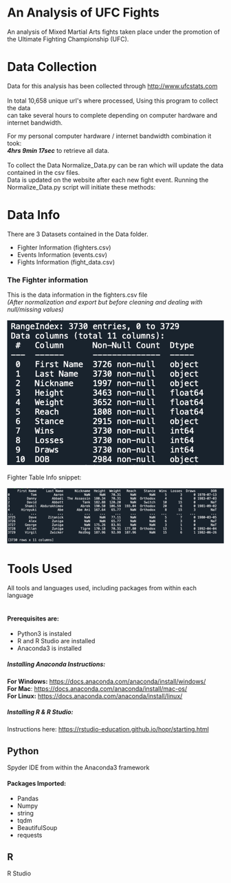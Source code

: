 # An Analysis of UFC Fights
An analysis of Mixed Martial Arts fights taken place under the promotion of the Ultimate Fighting Championship (UFC).

# Data Collection
Data for this analysis has been collected through http://www.ufcstats.com <br>
<br>
In total 10,658 unique url's where processed, Using this program to collect the data <br>
can take several hours to complete depending on computer hardware and internet bandwidth.<br>
    
For my personal computer hardware / internet bandwidth combination it took:<br>
**_4hrs 9min 17sec_** to retrieve all data.<br>
<br>
To collect the Data Normalize_Data.py can be ran which will update the data contained in the csv files.<br>
Data is updated on the website after each new fight event.
Running the Normalize_Data.py script will initiate these methods:<br>


# Data Info
There are 3 Datasets contained in the Data folder. <br>
- Fighter Information (fighters.csv)
- Events Information (events.csv)
- Fights Information (fight_data.csv)

### The Fighter information
This is the data information in the fighters.csv file <br>
*_(After normalization and export but before cleaning and dealing with null/missing values)_*<br><br>
![Fighter Data Info](https://github.com/Jon-Flan/Analysis_of_UFC_Fights/blob/main/imgs/fighter_dtypes_info.png)
<br>
<br>
Fighter Table Info snippet: <br><br>
![Fighter Table Snippet](https://github.com/Jon-Flan/Analysis_of_UFC_Fights/blob/main/imgs/fighter_info_head.png)

# Tools Used
All tools and languages used, including packages from within each language <br>
<br>
#### Prerequisites are:
- Python3 is instaled
- R and R Studio are installed
- Anaconda3 is installed

##### Installing Anaconda Instructions: <br>
**For Windows:** https://docs.anaconda.com/anaconda/install/windows/ <br>
**For Mac**: https://docs.anaconda.com/anaconda/install/mac-os/ <br>
**For Linux:** https://docs.anaconda.com/anaconda/install/linux/ <br>

##### Installing R & R Studio: <br>
Instructions here: https://rstudio-education.github.io/hopr/starting.html <br>

## Python 
Spyder IDE from within the Anaconda3 framework
#### Packages Imported:
- Pandas<br>
- Numpy <br>
- string<br>
- tqdm<br>
- BeautifulSoup<br>
- requests<br>

## R
R Studio

